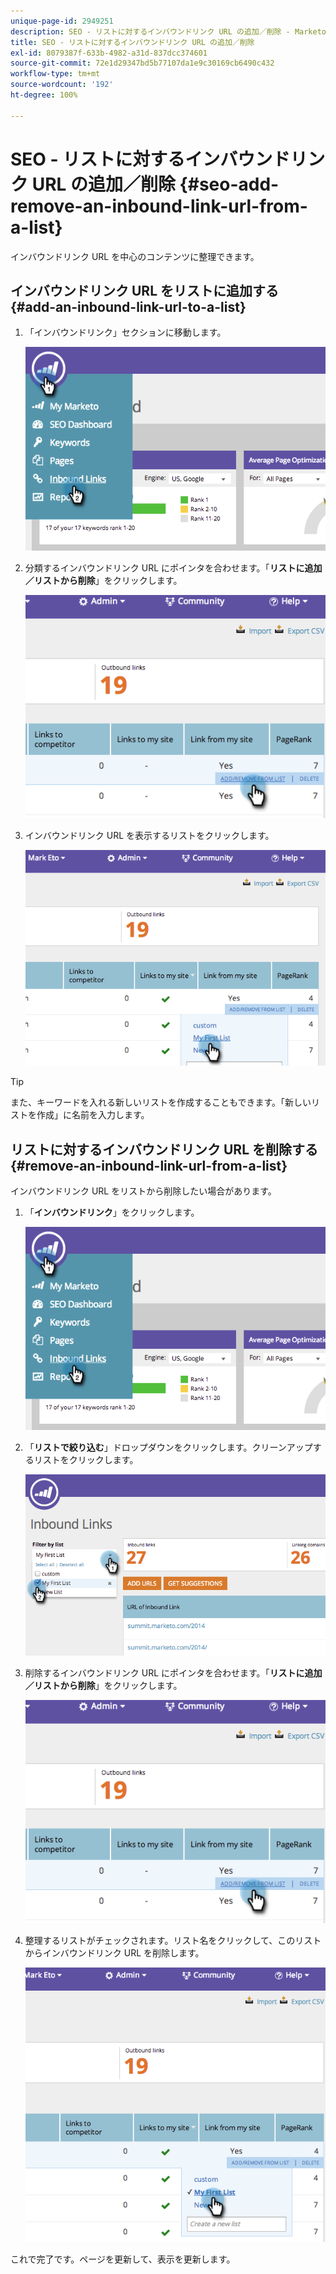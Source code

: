 ```yaml
---
unique-page-id: 2949251
description: SEO - リストに対するインバウンドリンク URL の追加／削除 - Marketo ドキュメント - 製品ドキュメント
title: SEO - リストに対するインバウンドリンク URL の追加／削除
exl-id: 8079387f-633b-4982-a31d-837dcc374601
source-git-commit: 72e1d29347bd5b77107da1e9c30169cb6490c432
workflow-type: tm+mt
source-wordcount: '192'
ht-degree: 100%

---
```


# SEO - リストに対するインバウンドリンク URL の追加／削除 {#seo-add-remove-an-inbound-link-url-from-a-list}

インバウンドリンク URL を中心のコンテンツに整理できます。

## インバウンドリンク URL をリストに追加する {#add-an-inbound-link-url-to-a-list}

1. 「インバウンドリンク」セクションに移動します。

   ![](assets/image2014-11-20-18-3a27-3a27.png)

1. 分類するインバウンドリンク URL にポインタを合わせます。「**リストに追加／リストから削除**」をクリックします。

   ![](assets/image2014-11-20-18-3a27-3a40.png)

1. インバウンドリンク URL を表示するリストをクリックします。

   ![](assets/image2014-11-20-18-3a28-3a18.png)

>[!TIP]
>
>また、キーワードを入れる新しいリストを作成することもできます。「新しいリストを作成」に名前を入力します。

## リストに対するインバウンドリンク URL を削除する {#remove-an-inbound-link-url-from-a-list}

インバウンドリンク URL をリストから削除したい場合があります。

1. 「**インバウンドリンク**」をクリックします。

   ![](assets/image2014-11-20-18-3a28-3a41.png)

1. 「**リストで絞り込む**」ドロップダウンをクリックします。クリーンアップするリストをクリックします。

   ![](assets/image2014-11-20-18-3a28-3a57.png)

1. 削除するインバウンドリンク URL にポインタを合わせます。「**リストに追加／リストから削除**」をクリックします。

   ![](assets/image2014-11-20-18-3a29-3a56.png)

1. 整理するリストがチェックされます。リスト名をクリックして、このリストからインバウンドリンク URL を削除します。

   ![](assets/image2014-11-20-18-3a30-3a10.png)

これで完了です。ページを更新して、表示を更新します。
